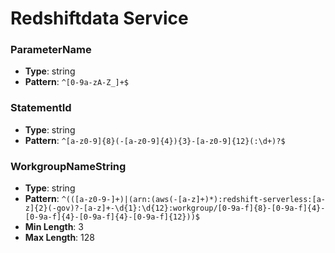 # Redshiftdata Service

### ParameterName
- **Type**: string
- **Pattern**: `^[0-9a-zA-Z_]+$`

### StatementId
- **Type**: string
- **Pattern**: `^[a-z0-9]{8}(-[a-z0-9]{4}){3}-[a-z0-9]{12}(:\d+)?$`

### WorkgroupNameString
- **Type**: string
- **Pattern**: `^(([a-z0-9-]+)|(arn:(aws(-[a-z]+)*):redshift-serverless:[a-z]{2}(-gov)?-[a-z]+-\d{1}:\d{12}:workgroup/[0-9a-f]{8}-[0-9a-f]{4}-[0-9a-f]{4}-[0-9a-f]{4}-[0-9a-f]{12}))$`
- **Min Length**: 3
- **Max Length**: 128

